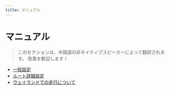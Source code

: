 ```yaml
---
title: マニュアル
---
```


# マニュアル

> このセクションは、中国語の非ネイティブスピーカーによって翻訳されます。 改善を歓迎します！

- [一般設定](./general.md)
- [ルート詳細設定](./route.md)
- [ウェイランドでの走行について](wayland.md)
